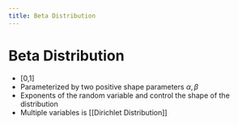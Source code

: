 ```yaml
---
title: Beta Distribution
---
```


# Beta Distribution
- [0,1]
- Parameterized by two positive shape parameters $\alpha, \beta$ 
- Exponents of the random variable and control the shape of the distribution 
- Multiple variables is [[Dirichlet Distribution]]








